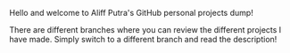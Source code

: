 Hello and welcome to Aliff Putra's GitHub personal projects dump!

There are different branches where you can review the different projects I have made. Simply switch to a different branch and read the description! 
